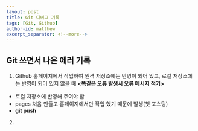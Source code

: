 ```yaml
---
layout: post
title: Git 디버그 기록
tags: [Git, Github]
author-id: matthew
excerpt_separator: <!--more-->
---
```


## Git 쓰면서 나온 에러 기록
<!--more-->

1. Github 홈페이지에서 작업하여 원격 저장소에는 반영이 되어 있고, 로컬 저장소에는 반영이 되어 있지 않을 때
**&lt;똑같은 오류 발생시 오류 메시지 적기&gt;**
- 로컬 저장소에 반영해 주어야 함
- pages 처음 만들고 홈페이지에서만 작업 했기 때문에 발생(첫 포스팅)
- **git push**

2. 
